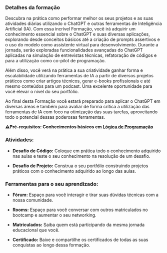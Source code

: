 ### Detalhes da formação

Descubra na prática como performar melhor os seus projetos e as suas atividades diárias utilizando o ChatGPT e outras ferramentas de Inteligência Artificial (IA). Com essa incrível Formação, você irá adquirir um conhecimento essencial sobre o ChatGPT e suas diversas aplicações, explorando desde conceitos básicos até a criação de prompts assertivos e o uso do modelo como assistente virtual para desenvolvimento. Durante a jornada, serão exploradas funcionalidades avançadas do ChatGPT aplicadas na simulação de entrevistas técnicas, refatoração de códigos e para a utilização como co-pilot de programação.

Além disso, você verá na prática a sua criatividade ganhar forma e escalabilidade utilizando ferramentas de IA a partir de diversos projetos práticos como criar artigos técnicos, gerar e-books profissionais e até mesmo conteúdos para um podcast. Uma excelente oportunidade para você elevar o nível do seu portfólio.

Ao final desta Formação você estará preparado para aplicar o ChatGPT em diversas áreas e também para avaliar de forma crítica a utilização das ferramentas de IA com foco na otimização das suas tarefas, aproveitando todo o potencial dessas poderosas ferramentas.

**⚠️Pré-requisitos: Conhecimentos básicos em [**Lógica de Programação**](https://web.dio.me/course/logica-de-programacao-essencial/learning/aea1ea26-fd56-417d-8272-6e15253f4405)**

### Atividades:

* **Desafio de Código:** Coloque em prática todo o conhecimento adquirido nas aulas e teste o seu conhecimento na resolução de um desafio.

* **Desafio de Projeto:** Construa o seu portfólio construindo projetos práticos com o conhecimento adquirido ao longo das aulas.

### Ferramentas para o seu aprendizado:

* **Fórum:** Espaço para você interagir e tirar suas dúvidas técnicas com a nossa comunidade.

* **Rooms:** Espaço para você conversar com outros matriculados no bootcamp e aumentar o seu networking.

* **Matriculados:** Saiba quem está participando da mesma jornada educacional que você.

* **Certificado:** Baixe e compartilhe os certificados de todas as suas conquistas ao longo dessa formação.
